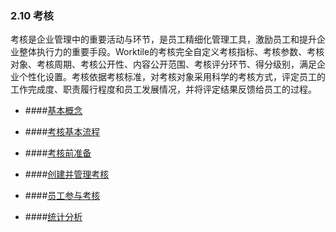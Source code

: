 ### 2.10 考核

考核是企业管理中的重要活动与环节，是员工精细化管理工具，激励员工和提升企业整体执行力的重要手段。Worktile的考核完全自定义考核指标、考核参数、考核对象、考核周期、考核公开性、内容公开范围、考核评分环节、得分级别，满足企业个性化设置。考核依据考核标准，对考核对象采用科学的考核方式，评定员工的工作完成度、职责履行程度和员工发展情况，并将评定结果反馈给员工的过程。

* ####[基本概念](/yong-hu-zhi-nan/yong-hu-shou-ce/kao-he/ji-ben-gai-nian.md)

* ####[考核基本流程](/yong-hu-zhi-nan/yong-hu-shou-ce/kao-he/kao-he-ji-ben-liu-cheng.md)

* ####[考核前准备](/yong-hu-zhi-nan/yong-hu-shou-ce/kao-he/kao-he-qian-zhun-bei.md)

* ####[创建并管理考核](/yong-hu-zhi-nan/yong-hu-shou-ce/kao-he/chuang-jian-bing-guan-li-kao-he.md)

* ####[员工参与考核](/yong-hu-zhi-nan/yong-hu-shou-ce/kao-he/yuan-gong-can-yu-kao-he.md)

* ####[统计分析](/yong-hu-zhi-nan/yong-hu-shou-ce/kao-he/tong-ji-fen-xi.md)